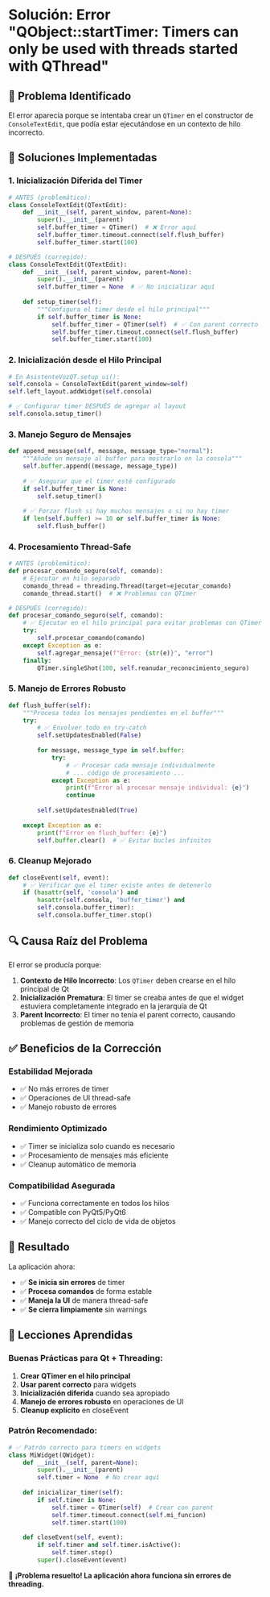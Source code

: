 # Solución: Error "QObject::startTimer: Timers can only be used with threads started with QThread"

## 🎯 Problema Identificado
El error aparecía porque se intentaba crear un `QTimer` en el constructor de `ConsoleTextEdit`, que podía estar ejecutándose en un contexto de hilo incorrecto.

## 🔧 Soluciones Implementadas

### 1. **Inicialización Diferida del Timer**
```python
# ANTES (problemático):
class ConsoleTextEdit(QTextEdit):
    def __init__(self, parent_window, parent=None):
        super().__init__(parent)
        self.buffer_timer = QTimer()  # ❌ Error aquí
        self.buffer_timer.timeout.connect(self.flush_buffer)
        self.buffer_timer.start(100)

# DESPUÉS (corregido):
class ConsoleTextEdit(QTextEdit):
    def __init__(self, parent_window, parent=None):
        super().__init__(parent)
        self.buffer_timer = None  # ✅ No inicializar aquí
        
    def setup_timer(self):
        """Configura el timer desde el hilo principal"""
        if self.buffer_timer is None:
            self.buffer_timer = QTimer(self)  # ✅ Con parent correcto
            self.buffer_timer.timeout.connect(self.flush_buffer)
            self.buffer_timer.start(100)
```

### 2. **Inicialización desde el Hilo Principal**
```python
# En AsistenteVozQT.setup_ui():
self.consola = ConsoleTextEdit(parent_window=self)
self.left_layout.addWidget(self.consola)

# ✅ Configurar timer DESPUÉS de agregar al layout
self.consola.setup_timer()
```

### 3. **Manejo Seguro de Mensajes**
```python
def append_message(self, message, message_type="normal"):
    """Añade un mensaje al buffer para mostrarlo en la consola"""
    self.buffer.append((message, message_type))
    
    # ✅ Asegurar que el timer esté configurado
    if self.buffer_timer is None:
        self.setup_timer()
        
    # ✅ Forzar flush si hay muchos mensajes o si no hay timer
    if len(self.buffer) >= 10 or self.buffer_timer is None:
        self.flush_buffer()
```

### 4. **Procesamiento Thread-Safe**
```python
# ANTES (problemático):
def procesar_comando_seguro(self, comando):
    # Ejecutar en hilo separado
    comando_thread = threading.Thread(target=ejecutar_comando)
    comando_thread.start()  # ❌ Problemas con QTimer

# DESPUÉS (corregido):
def procesar_comando_seguro(self, comando):
    # ✅ Ejecutar en el hilo principal para evitar problemas con QTimer
    try:
        self.procesar_comando(comando)
    except Exception as e:
        self.agregar_mensaje(f"Error: {str(e)}", "error")
    finally:
        QTimer.singleShot(100, self.reanudar_reconocimiento_seguro)
```

### 5. **Manejo de Errores Robusto**
```python
def flush_buffer(self):
    """Procesa todos los mensajes pendientes en el buffer"""
    try:
        # ✅ Envolver todo en try-catch
        self.setUpdatesEnabled(False)
        
        for message, message_type in self.buffer:
            try:
                # ✅ Procesar cada mensaje individualmente
                # ... código de procesamiento ...
            except Exception as e:
                print(f"Error al procesar mensaje individual: {e}")
                continue
                
        self.setUpdatesEnabled(True)
        
    except Exception as e:
        print(f"Error en flush_buffer: {e}")
        self.buffer.clear()  # ✅ Evitar bucles infinitos
```

### 6. **Cleanup Mejorado**
```python
def closeEvent(self, event):
    # ✅ Verificar que el timer existe antes de detenerlo
    if (hasattr(self, 'consola') and 
        hasattr(self.consola, 'buffer_timer') and 
        self.consola.buffer_timer):
        self.consola.buffer_timer.stop()
```

## 🔍 Causa Raíz del Problema

El error se producía porque:

1. **Contexto de Hilo Incorrecto**: Los `QTimer` deben crearse en el hilo principal de Qt
2. **Inicialización Prematura**: El timer se creaba antes de que el widget estuviera completamente integrado en la jerarquía de Qt
3. **Parent Incorrecto**: El timer no tenía el parent correcto, causando problemas de gestión de memoria

## ✅ Beneficios de la Corrección

### **Estabilidad Mejorada**
- ✅ No más errores de timer
- ✅ Operaciones de UI thread-safe
- ✅ Manejo robusto de errores

### **Rendimiento Optimizado**
- ✅ Timer se inicializa solo cuando es necesario
- ✅ Procesamiento de mensajes más eficiente
- ✅ Cleanup automático de memoria

### **Compatibilidad Asegurada**
- ✅ Funciona correctamente en todos los hilos
- ✅ Compatible con PyQt5/PyQt6
- ✅ Manejo correcto del ciclo de vida de objetos

## 🚀 Resultado

La aplicación ahora:
- ✅ **Se inicia sin errores** de timer
- ✅ **Procesa comandos** de forma estable  
- ✅ **Maneja la UI** de manera thread-safe
- ✅ **Se cierra limpiamente** sin warnings

## 📝 Lecciones Aprendidas

### **Buenas Prácticas para Qt + Threading:**

1. **Crear QTimer en el hilo principal**
2. **Usar parent correcto** para widgets
3. **Inicialización diferida** cuando sea apropiado
4. **Manejo de errores robusto** en operaciones de UI
5. **Cleanup explícito** en closeEvent

### **Patrón Recomendado:**
```python
# ✅ Patrón correcto para timers en widgets
class MiWidget(QWidget):
    def __init__(self, parent=None):
        super().__init__(parent)
        self.timer = None  # No crear aquí
        
    def inicializar_timer(self):
        if self.timer is None:
            self.timer = QTimer(self)  # Crear con parent
            self.timer.timeout.connect(self.mi_funcion)
            self.timer.start(100)
            
    def closeEvent(self, event):
        if self.timer and self.timer.isActive():
            self.timer.stop()
        super().closeEvent(event)
```

🎉 **¡Problema resuelto! La aplicación ahora funciona sin errores de threading.**
